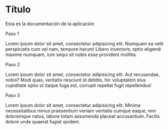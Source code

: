 # Título

Esta es la documentación de la aplicación

Paso 1

Lorem ipsum dolor sit amet, consectetur adipisicing elit. Numquam ea velit perspiciatis cum vel nam, tempore harum! Libero inventore, optio eligendi maxime numquam, iure sequi sit nobis esse provident mollitia.


Paso 2

Lorem ipsum dolor sit amet, consectetur adipisicing elit. Aut recusandae, nobis? Modi quas, veritatis nesciunt id debitis, hic voluptatem eius cupiditate optio ut itaque fuga est, corrupti repellat fugit repellendus!

Paso 3 

Lorem ipsum dolor sit amet, consectetur adipisicing elit. Minima necessitatibus minus praesentium veniam veritatis cumque eaque, rem doloremque natus, labore totam assumenda placeat accusantium. Facilis dolore unde quaerat fugiat quidem.
